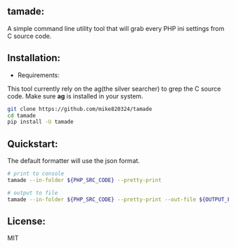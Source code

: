 ## tamade:

A simple command line utility tool that will grab every PHP ini settings from C source code.

## Installation:

- Requirements:

This tool currently rely on the ag(the silver searcher) to grep the C source code.
Make sure **ag** is installed in your system.


```bash
git clone https://github.com/mike820324/tamade
cd tamade
pip install -U tamade
```


## Quickstart:

The default formatter will use the json format.

```bash
# print to console
tamade --in-folder ${PHP_SRC_CODE} --pretty-print

# output to file
tamade --in-folder ${PHP_SRC_CODE} --pretty-print --out-file ${OUTPUT_FILE}
```


## License:

MIT
